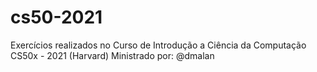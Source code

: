 # cs50-2021
Exercícios realizados no  Curso de Introdução a Ciência da Computação CS50x - 2021 (Harvard) Ministrado por: @dmalan
